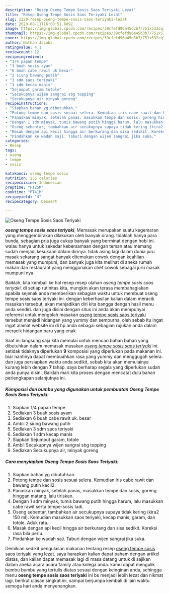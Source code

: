 ```yaml
---
description: "Resep Oseng Tempe Sosis Saos Teriyaki Lezat"
title: "Resep Oseng Tempe Sosis Saos Teriyaki Lezat"
slug: 1220-resep-oseng-tempe-sosis-saos-teriyaki-lezat
date: 2020-08-11T16:08:51.609Z
image: https://img-global.cpcdn.com/recipes/39cfefd96a45d3b7/751x532cq70/oseng-tempe-sosis-saos-teriyaki-foto-resep-utama.jpg
thumbnail: https://img-global.cpcdn.com/recipes/39cfefd96a45d3b7/751x532cq70/oseng-tempe-sosis-saos-teriyaki-foto-resep-utama.jpg
cover: https://img-global.cpcdn.com/recipes/39cfefd96a45d3b7/751x532cq70/oseng-tempe-sosis-saos-teriyaki-foto-resep-utama.jpg
author: Nathan Jacobs
ratingvalue: 4.1
reviewcount: 12
recipeingredient:
- "1/4 papan tempe"
- "3 buah sosis ayam"
- "6 buah cabe rawit uk besar"
- "2 siung bawang putih"
- "3 sdm saos teriyaki"
- "1 sdm kecap manis"
- "Sejumput garam totole"
- "Secukupnya wijen sangrai sbg topping"
- "Secukupnya air minyak goreng"
recipeinstructions:
- "Siapkan bahan yg dibutuhkan."
- "Potong tempe dan sosis sesuai selera. Kemudian iris cabe rawit dan bawang putih kecil2."
- "Panaskan minyak, setelah panas, masukkan tempe dan sosis, goreng hinggan matang, lalu tiriskan."
- "Dengan 1 sdm minyak, tumis bawang putih hingga harum, lalu masukkan cabe rawit serta tempe-sosis tadi."
- "Oseng sebentar, tambahkan air secukupnya supaya tidak kering (kira2 150 ml). Kemudian masukkan saos teriyaki, kecap manis, garam, dan totole. Aduk rata."
- "Masak dengan api kecil hingga air berkurang dan sisa sedikit. Koreksi rasa bila perlu."
- "Pindahkan ke wadah saji. Taburi dengan wijen sangrai jika suka."
categories:
- Resep
tags:
- oseng
- tempe
- sosis

katakunci: oseng tempe sosis 
nutrition: 255 calories
recipecuisine: Indonesian
preptime: "PT25M"
cooktime: "PT41M"
recipeyield: "4"
recipecategory: Dessert

---
```



![Oseng Tempe Sosis Saos Teriyaki](https://img-global.cpcdn.com/recipes/39cfefd96a45d3b7/751x532cq70/oseng-tempe-sosis-saos-teriyaki-foto-resep-utama.jpg)

<b><i>oseng tempe sosis saos teriyaki</i></b>, Memasak merupakan suatu kegemaran yang menggembirakan dilakukan oleh banyak orang. tidaklah hanya para bunda, sebagian pria juga cukup banyak yang berminat dengan hobi ini. walau hanya untuk sekedar kebersamaan dengan teman atau memang sudah menjadi kesukaan dalam dirinya. tidak asing lagi dalam dunia juru masak sekarang sangat banyak ditemukan cowok dengan keahlian memasak yang mumpuni, dan banyak juga kita melihat di aneka rumah makan dan restaurant yang menggunakan chef cowok sebagai juru masak mumpuni nya.



Baiklah, kita kembali ke hal resep resep olahan <i>oseng tempe sosis saos teriyaki</i>. di setiap rutinitas kita, mungkin akan terasa membahagiakan apabila sejenak anda memberikan sebagian waktu untuk membuat oseng tempe sosis saos teriyaki ini. dengan keberhasilan kalian dalam meracik masakan tersebut, akan menjadikan diri kita bangga dengan hasil menu anda sendiri. dan juga disini dengan situs ini anda akan mempunyai referensi untuk mengolah masakan <u>oseng tempe sosis saos teriyaki</u> tersebut menjadi hidangan yang yummy dan sempurna, oleh sebab itu ingat ingat alamat website ini di hp anda sebagai sebagian rujukan anda dalam meracik hidangan baru yang enak.


Saat ini langsung saja kita memulai untuk mencari bahan bahan yang dibutuhkan dalam memasak masakan <u><i>oseng tempe sosis saos teriyaki</i></u> ini. setidak tidaknya diperlukan <b>9</b> komposisi yang diperlukan pada makanan ini. biar nantinya dapat membuahkan rasa yang yummy dan menggugah selera. dan juga persiapkan waktu anda sedikit, sebab kita akan memulainya kurang lebih dengan <b>7</b> tahap. saya berharap segala yang diperlukan sudah anda punya disini, Baiklah mari kita proses dengan mencatat dulu bahan perlengkapan selanjutnya ini.

<!--inarticleads1-->

##### Komposisi dan bumbu yang digunakan untuk pembuatan Oseng Tempe Sosis Saos Teriyaki:

1. Siapkan 1/4 papan tempe
1. Sediakan 3 buah sosis ayam
1. Sediakan 6 buah cabe rawit uk. besar
1. Ambil 2 siung bawang putih
1. Sediakan 3 sdm saos teriyaki
1. Sediakan 1 sdm kecap manis
1. Siapkan Sejumput garam, totole
1. Ambil Secukupnya wijen sangrai sbg topping
1. Sediakan Secukupnya air, minyak goreng




<!--inarticleads2-->

##### Cara menyiapkan Oseng Tempe Sosis Saos Teriyaki:

1. Siapkan bahan yg dibutuhkan.
1. Potong tempe dan sosis sesuai selera. Kemudian iris cabe rawit dan bawang putih kecil2.
1. Panaskan minyak, setelah panas, masukkan tempe dan sosis, goreng hinggan matang, lalu tiriskan.
1. Dengan 1 sdm minyak, tumis bawang putih hingga harum, lalu masukkan cabe rawit serta tempe-sosis tadi.
1. Oseng sebentar, tambahkan air secukupnya supaya tidak kering (kira2 150 ml). Kemudian masukkan saos teriyaki, kecap manis, garam, dan totole. Aduk rata.
1. Masak dengan api kecil hingga air berkurang dan sisa sedikit. Koreksi rasa bila perlu.
1. Pindahkan ke wadah saji. Taburi dengan wijen sangrai jika suka.




Demikian sedikit pengulasan makanan tentang resep <u>oseng tempe sosis saos teriyaki</u> yang lezat. saya harapkan kalian dapat paham dengan artikel diatas, dan kalian dapat memasak lagi di masa datang untuk di sajikan dalam aneka acara acara family atau kolega anda. kamu dapat mengulik bumbu bumbu yang tertulis diatas sesuai dengan keinginan anda, sehingga menu <b>oseng tempe sosis saos teriyaki</b> ini bs menjadi lebih lezat dan nikmat lagi. berikut ulasan singkat ini, sampai berjumpa kembali di lain waktu. semoga hari anda menyenangkan.
